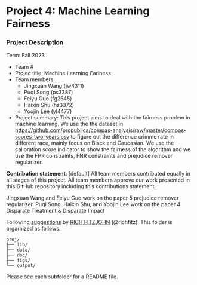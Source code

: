 # Project 4: Machine Learning Fairness

### [Project Description](doc/project4_desc.md)

Term: Fall 2023

+ Team #
+ Projec title: Machine Learning Fariness
+ Team members
	+ Jingxuan Wang (jw4311)
	+ Puqi Song (ps3387)
	+ Feiyu Guo (fg2545)
	+ Haixin Shu (hs3372)
	+ Yoojin Lee (yl4477)
+ Project summary: This project aims to deal with the fairness problem in machine learning. We use the the dataset in https://github.com/propublica/compas-analysis/raw/master/compas-scores-two-years.csv to figure out the difference crimme rate in different race, mainly focus on Black and Caucasian. We use the calibration score indicator to show the fairness of the algorithm and we use the FPR constraints, FNR constraints and prejudice remover regularizer.
	
**Contribution statement**: [default] All team members contributed equally in all stages of this project. All team members approve our work presented in this GitHub repository including this contributions statement. 

Jingxuan Wang and Feiyu Guo work on the paper 5 prejudice remover regularizer.
Puqi Song, Haixin Shu, and Yoojin Lee work on the paper 4 Disparate Treatment & Disparate Impact

Following [suggestions](http://nicercode.github.io/blog/2013-04-05-projects/) by [RICH FITZJOHN](http://nicercode.github.io/about/#Team) (@richfitz). This folder is orgarnized as follows.

```
proj/
├── lib/
├── data/
├── doc/
├── figs/
└── output/
```

Please see each subfolder for a README file.
